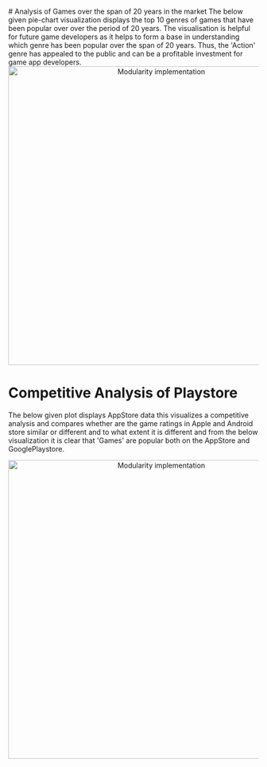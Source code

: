 <br>
# Analysis of Games over the span of 20 years in the market
The below given pie-chart visualization displays the top 10 genres of games that have been popular over over the period of 20 years.
The visualisation is helpful for future game developers as it helps to form a base in understanding which genre has been popular over the span of 20 years. Thus, the 'Action' genre has appealed to the public and can be a profitable investment for game app developers.

<center> <img align ="center" src="https://user-images.githubusercontent.com/43070131/56472427-f21b0200-6423-11e9-8d9e-097036f42a18.PNG" alt="Modularity implementation" width="600"> </center>

# Competitive Analysis of Playstore
The below given plot displays AppStore data this visualizes a competitive analysis and compares whether are the game ratings in Apple and Android store similar or different and to what extent it is different and from the below visualization it is clear that 'Games' are popular both on the AppStore and GooglePlaystore.

<center> <img align ="center" src="https://user-images.githubusercontent.com/43070131/56473114-37433200-642c-11e9-9b2c-b35e44646a22.PNG" alt="Modularity implementation" width="600"> </center>


